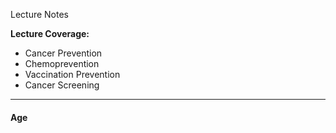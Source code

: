 Lecture Notes

**Lecture Coverage:**
- Cancer Prevention
- Chemoprevention
- Vaccination Prevention
- Cancer Screening

---
#### **Age**